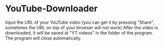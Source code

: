 # YouTube-Downloader

Input the URL of your YouTube video (you can get it by pressing "Share", sometimes the URL on top of your browser will not work)
After the video is downloaded, it will be saved at "YT videos" in the folder of the program.
The program will close automatically.
